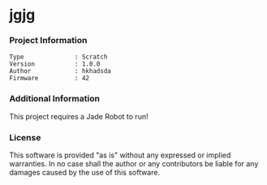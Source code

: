 jgjg
================



### Project Information
```
Type              : Scratch
Version           : 1.0.0
Author            : hkhadsda
Firmware          : 42
```

### Additional Information
This project requires a Jade Robot to run!

### License
This software is provided "as is" without any expressed or implied warranties.  In no case shall the author or any contributors be liable for any damages caused by the use of this software.

